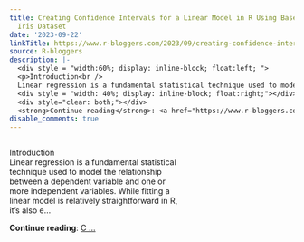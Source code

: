 ```yaml
---
title: Creating Confidence Intervals for a Linear Model in R Using Base R and the
  Iris Dataset
date: '2023-09-22'
linkTitle: https://www.r-bloggers.com/2023/09/creating-confidence-intervals-for-a-linear-model-in-r-using-base-r-and-the-iris-dataset/
source: R-bloggers
description: |-
  <div style = "width:60%; display: inline-block; float:left; ">
  <p>Introduction<br />
  Linear regression is a fundamental statistical technique used to model the relationship between a dependent variable and one or more independent variables. While fitting a linear model is relatively straightforward in R, it’s also e...</p></div>
  <div style = "width: 40%; display: inline-block; float:right;"></div>
  <div style="clear: both;"></div>
  <strong>Continue reading</strong>: <a href="https://www.r-bloggers.com/2023/09/creating-confidence-intervals-for-a-linear-model-in-r-using-base-r-and-the-iris-dataset/">C ...
disable_comments: true
---
```

<div style = "width:60%; display: inline-block; float:left; ">
<p>Introduction<br />
Linear regression is a fundamental statistical technique used to model the relationship between a dependent variable and one or more independent variables. While fitting a linear model is relatively straightforward in R, it’s also e...</p></div>
<div style = "width: 40%; display: inline-block; float:right;"></div>
<div style="clear: both;"></div>
<strong>Continue reading</strong>: <a href="https://www.r-bloggers.com/2023/09/creating-confidence-intervals-for-a-linear-model-in-r-using-base-r-and-the-iris-dataset/">C ...